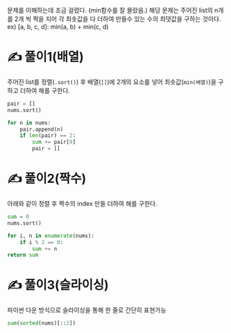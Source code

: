 문제를 이해하는데 조금 걸렸다. (min함수를 잘 몰랐음.)
해당 문제는 주어진 list의 n개를 2개 씩 짝을 지어 각 최솟값을 다 더하여 만들수 있는 수의 최댓값을 구하는 것이다. 
ex) [a, b, c, d]: min(a, b) + min(c, d)

# ✍️ 풀이1(배열)
주어진 list를 정렬(```.sort()```) 후 배열(```[]```)에 2개의 요소를 넣어 최솟값(```min(배열)```)을 구하고 더하여 해를 구한다.

```python
pair = []
nums.sort()

for n in nums:
    pair.append(n)
    if len(pair) == 2:
        sum += pair[0]
        pair = []
```



# ✍️ 풀이2(짝수)

아래와 같이 정렬 후 짝수의 index 만들 더하여 해를 구한다.

```python
sum = 0
nums.sort()

for i, n in enumerate(nums):
    if i % 2 == 0:
        sum += n
return sum
```


# ✍️ 풀이3(슬라이싱)
파이썬 다운 방식으로 슬라이싱을 통해 한 줄로 간단히 표현가능

```python
sum(sorted(nums)[::2])
```
